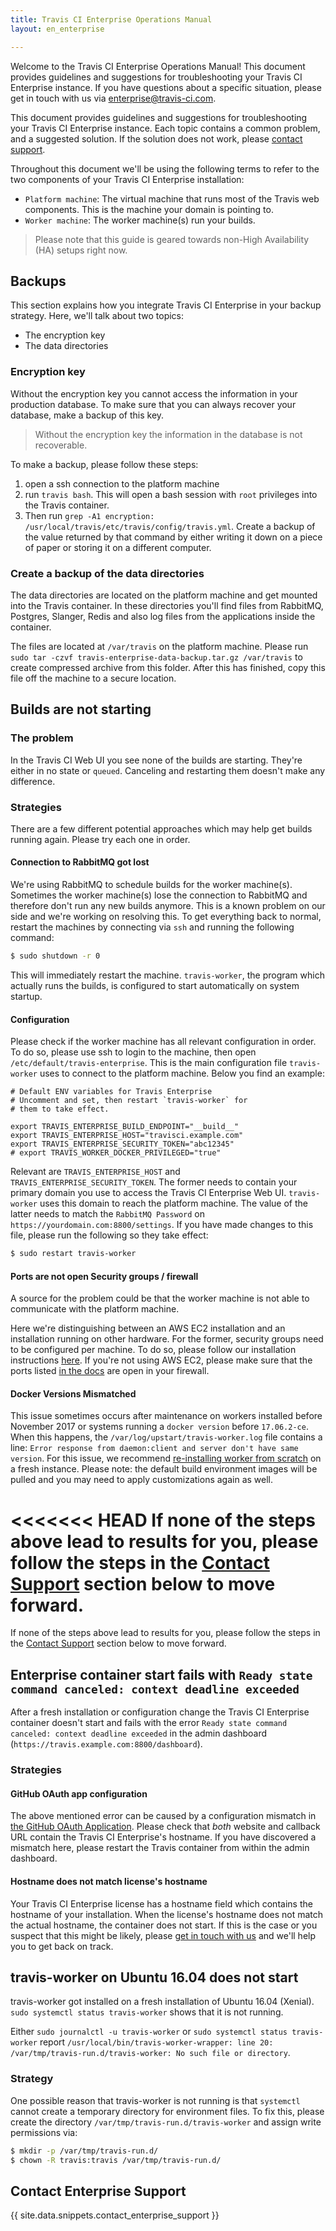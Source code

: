 ```yaml
---
title: Travis CI Enterprise Operations Manual
layout: en_enterprise

---
```

Welcome to the Travis CI Enterprise Operations Manual! This document provides guidelines and suggestions for troubleshooting your Travis CI Enterprise instance. If you have questions about a specific situation, please get in touch with us via [enterprise@travis-ci.com](mailto:enterprise@travis-ci.com).

This document provides guidelines and suggestions for troubleshooting your Travis CI Enterprise instance. Each topic contains a common problem, and a suggested solution. If the solution does not work, please [contact support](#Contact-Enterprise-Support).

Throughout this document we'll be using the following terms to refer to the two components of your Travis CI Enterprise installation:

- `Platform machine`: The virtual machine that runs most of the Travis web components. This is the machine your domain is pointing to.
- `Worker machine`: The worker machine(s) run your builds.

> Please note that this guide is geared towards non-High Availability (HA) setups right now.

<div id='toc'></div>

## Backups

This section explains how you integrate Travis CI Enterprise in your backup strategy. Here, we'll talk about two topics:

- The encryption key
- The data directories

### Encryption key

Without the encryption key you cannot access the information in your production database. To make sure that you can always recover your database, make a backup of this key.

> Without the encryption key the information in the database is not recoverable.

To make a backup, please follow these steps:

1. open a ssh connection to the platform machine
2. run `travis bash`. This will open a bash session with `root` privileges into the Travis container.
3. Then run `grep -A1 encryption: /usr/local/travis/etc/travis/config/travis.yml`. Create a backup of the value returned by that command by either writing it down on a piece of paper or storing it on a different computer.

### Create a backup of the data directories

The data directories are located on the platform machine and get mounted into the Travis container. In these directories you'll find files from RabbitMQ, Postgres, Slanger, Redis and also log files from the applications inside the container.

The files are located at `/var/travis` on the platform machine. Please run `sudo tar -czvf travis-enterprise-data-backup.tar.gz /var/travis` to create compressed archive from this folder. After this has finished, copy this file off the machine to a secure location.

## Builds are not starting

### The problem

In the Travis CI Web UI you see none of the builds are starting. They're either in no state or `queued`. Canceling and restarting them doesn't make any difference.

### Strategies

There are a few different potential approaches which may help get builds running again. Please try each one in order.

#### Connection to RabbitMQ got lost

We're using RabbitMQ to schedule builds for the worker machine(s). Sometimes the worker machine(s) lose the connection to RabbitMQ and therefore don't run any new builds anymore. This is a known problem on our side and we're working on resolving this. To get everything back to normal, restart the machines by connecting via `ssh` and running the following command:

```bash
$ sudo shutdown -r 0
```

This will immediately restart the machine. `travis-worker`, the program which actually runs the builds, is configured to start automatically on system startup.

#### Configuration

Please check if the worker machine has all relevant configuration in order. To do so, please use ssh to login to the machine, then open `/etc/default/travis-enterprise`. This is the main configuration file `travis-worker` uses to connect to the platform machine. Below you find an example:

```
# Default ENV variables for Travis Enterprise
# Uncomment and set, then restart `travis-worker` for
# them to take effect.

export TRAVIS_ENTERPRISE_BUILD_ENDPOINT="__build__"
export TRAVIS_ENTERPRISE_HOST="travisci.example.com"
export TRAVIS_ENTERPRISE_SECURITY_TOKEN="abc12345"
# export TRAVIS_WORKER_DOCKER_PRIVILEGED="true"
```

Relevant are `TRAVIS_ENTERPRISE_HOST` and `TRAVIS_ENTERPRISE_SECURITY_TOKEN`. The former needs to contain your primary domain you use to access the Travis CI Enterprise Web UI. `travis-worker` uses this domain to reach the platform machine. The value of the latter needs to match the `RabbitMQ Password` on `https://yourdomain.com:8800/settings`. If you have made changes to this file, please run the following so they take effect:

```bash
$ sudo restart travis-worker
```

#### Ports are not open Security groups / firewall

A source for the problem could be that the worker machine is not able to communicate with the platform machine.

Here we're distinguishing between an AWS EC2 installation and an installation running on other hardware. For the former, security groups need to be configured per machine. To do so, please follow our installation instructions [here](/user/enterprise/installation/#Create-a-Travis-CI-Platform-Security-Group). If you're not using AWS EC2, please make sure that the ports listed [in the docs](/user/enterprise/installation/#Create-a-Travis-CI-Platform-Security-Group) are open in your firewall.

#### Docker Versions Mismatched

This issue sometimes occurs after maintenance on workers installed before November 2017 or systems running a `docker version` before `17.06.2-ce`. When this happens, the `/var/log/upstart/travis-worker.log` file contains a line: `Error response from daemon:client and server don't have same version`. For this issue, we recommend [re-installing worker from scratch](/user/enterprise/installation/#Install-Travis-CI-Enterprise-Worker) on a fresh instance. Please note: the default build environment images will be pulled and you may need to apply customizations again as well.

<<<<<<< HEAD
If none of the steps above lead to results for you, please follow the steps in the [Contact Support](#Contact-Enterprise-Support) section below to move forward.
=======
If none of the steps above lead to results for you, please follow the steps in the [Contact Support](#Contact-support) section below to move forward.

## Enterprise container start fails with `Ready state command canceled: context deadline exceeded`

After a fresh installation or configuration change the Travis CI Enterprise container doesn't start and fails with the error `Ready state command canceled: context deadline exceeded` in the admin dashboard (`https://travis.example.com:8800/dashboard`).

### Strategies

#### GitHub OAuth app configuration

The above mentioned error can be caused by a configuration mismatch in [the GitHub OAuth Application](https://docs.travis-ci.com/user/enterprise/prerequisites/#OAuth-App). Please check that _both_ website and callback URL contain the Travis CI Enterprise's hostname. If you have discovered a mismatch here, please restart the Travis container from within the admin dashboard.

#### Hostname does not match license's hostname

Your Travis CI Enterprise license has a hostname field which contains the hostname of your installation. When the license's hostname does not match the actual hostname, the container does not start. If this is the case or you suspect that this might be likely, please [get in touch with us](mailto:enterprise@travis-ci.com?subject=License%20Hostname%20Change) and we'll help you to get back on track.


## travis-worker on Ubuntu 16.04 does not start

travis-worker got installed on a fresh installation of Ubuntu 16.04 (Xenial). `sudo systemctl status travis-worker` shows that it is not running.

Either `sudo journalctl -u travis-worker` or `sudo systemctl status travis-worker` report `/usr/local/bin/travis-worker-wrapper: line 20: /var/tmp/travis-run.d/travis-worker: No such file or directory`.

### Strategy

One possible reason that travis-worker is not running is that `systemctl` cannot create a temporary directory for environment files. To fix this, please create the directory `/var/tmp/travis-run.d/travis-worker` and assign write permissions via:

```sh
$ mkdir -p /var/tmp/travis-run.d/
$ chown -R travis:travis /var/tmp/travis-run.d/
```

## Contact Enterprise Support

{{ site.data.snippets.contact_enterprise_support }}

